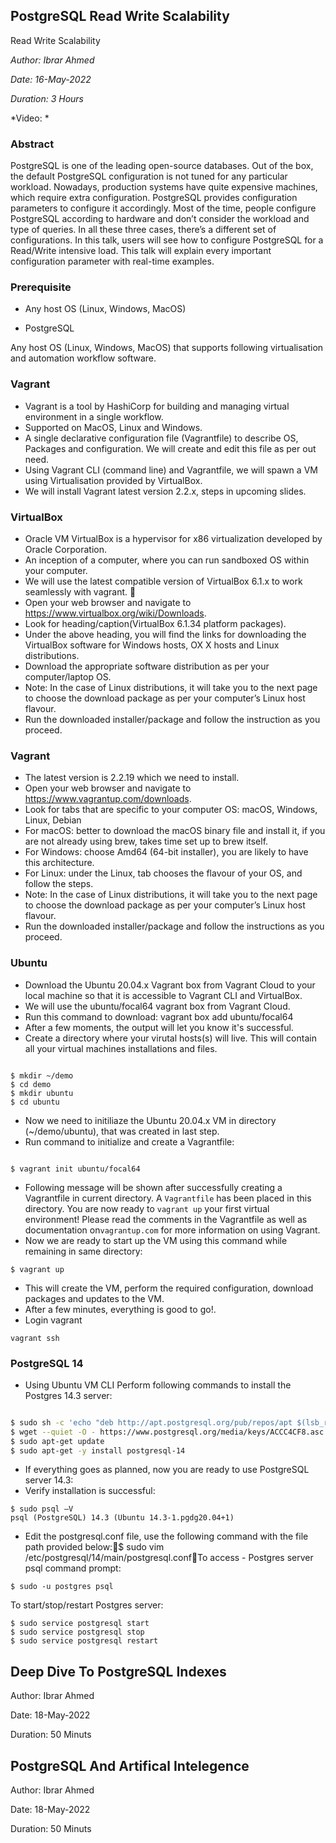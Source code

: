 

## PostgreSQL Read Write Scalability

Read Write Scalability

*Author: Ibrar Ahmed*

*Date: 16-May-2022*

*Duration: 3 Hours*

*Video: *

### Abstract

PostgreSQL is one of the leading open-source databases. Out of the box, the default PostgreSQL configuration is not tuned for any particular workload. Nowadays, production systems have quite expensive machines, which require extra configuration. PostgreSQL provides configuration parameters to configure it accordingly. Most of the time, people configure PostgreSQL according to hardware and don’t consider the workload and type of queries. In all these three cases, there’s a different set of configurations. In this talk, users will see how to configure PostgreSQL for a Read/Write intensive load. This talk will explain every important configuration parameter with real-time examples.


### Prerequisite

- Any host OS (Linux, Windows, MacOS)

- PostgreSQL 


Any host OS (Linux, Windows, MacOS) that supports following virtualisation and automation workflow software. 

### Vagrant 

- Vagrant is a tool by HashiCorp for building and managing virtual environment in a single workflow. 
- Supported on MacOS, Linux and Windows. 
- A single declarative configuration file (Vagrantfile) to describe OS, Packages and configuration. We will create and edit this file as per out need. 
- Using Vagrant CLI (command line) and Vagrantfile, we will spawn a VM using Virtualisation provided by VirtualBox. 
- We will install Vagrant latest version 2.2.x, steps in upcoming slides. 

### VirtualBox

- Oracle VM VirtualBox is a hypervisor for x86 virtualization developed by Oracle Corporation. 
- An inception of a computer, where you can run sandboxed OS within your computer. 
- We will use the latest compatible version of VirtualBox 6.1.x to work seamlessly with vagrant.  
- Open your web browser and navigate to https://www.virtualbox.org/wiki/Downloads. 
- Look for heading/caption(VirtualBox 6.1.34 platform packages). 
- Under the above heading, you will find the links for downloading the VirtualBox software for Windows hosts, OX X hosts and Linux distributions. 
- Download the appropriate software distribution as per your computer/laptop OS. 
- Note: In the case of Linux distributions, it will take you to the next page to choose the download package as per your computer’s Linux host flavour. 
- Run the downloaded installer/package and follow the instruction as you proceed.

### Vagrant

- The latest version is 2.2.19 which we need to install. 
- Open your web browser and navigate to https://www.vagrantup.com/downloads. 
- Look for tabs that are specific to your computer OS: macOS, Windows, Linux, Debian 
- For macOS: better to download the macOS binary file and install it, if you are not already using brew, takes time set up to brew itself.  
- For Windows: choose Amd64 (64-bit installer), you are likely to have this architecture. 
- For Linux:  under the Linux, tab chooses the flavour of your OS, and follow the steps. 
- Note: In the case of Linux distributions, it will take you to the next page to choose the download package as per your computer’s Linux host flavour. 
- Run the downloaded installer/package and follow the instructions as you proceed. 

### Ubuntu 

- Download the Ubuntu 20.04.x Vagrant box from Vagrant Cloud to your local machine so that it is accessible to Vagrant CLI and VirtualBox. 
- We will use the ubuntu/focal64 vagrant box from Vagrant Cloud. 
- Run this command to download: vagrant box add ubuntu/focal64 
- After a few moments, the output will let you know it's successful.
- Create a directory where your virutal hosts(s) will live. This will contain all your virtual machines installations and files. 

```

$ mkdir ~/demo 
$ cd demo
$ mkdir ubuntu 
$ cd ubuntu 

```

- Now we need to initiliaze the Ubuntu 20.04.x VM in directory (~/demo/ubuntu), that was created in last step. 
- Run command to initialize and create a Vagrantfile: 

```

$ vagrant init ubuntu/focal64 

```

- Following message will be shown after successfully creating a Vagrantfile in current directory.  A `Vagrantfile` has been placed in this directory. You are now ready to `vagrant up` your first virtual environment! Please read the comments in the Vagrantfile as well as documentation on`vagrantup.com` for more information on using Vagrant. 
- Now we are ready to start up the VM using this command while remaining in same directory: 

```
$ vagrant up
```

- This will create the VM, perform the required configuration, download packages and updates to the VM. 
- After a few minutes, everything is good to go!.
- Login vagrant

```
vagrant ssh
```

### PostgreSQL 14

- Using Ubuntu VM CLI Perform following commands to install the Postgres 14.3 server: 

```bash

$ sudo sh -c 'echo "deb http://apt.postgresql.org/pub/repos/apt $(lsb_release -cs)-pgdg main" > /etc/apt/sources.list.d/pgdg.list'
$ wget --quiet -O - https://www.postgresql.org/media/keys/ACCC4CF8.asc | sudo apt-key add -
$ sudo apt-get update
$ sudo apt-get -y install postgresql-14
```

- If everything goes as planned, now you are ready to use PostgreSQL server 14.3: 
- Verify installation is successful: 

```
$ sudo psql –V 
psql (PostgreSQL) 14.3 (Ubuntu 14.3-1.pgdg20.04+1)

```

- Edit the postgresql.conf file, use the following command with the file path provided below:$ sudo vim /etc/postgresql/14/main/postgresql.confTo access - Postgres server psql command prompt: 

```
$ sudo -u postgres psql
```

To start/stop/restart Postgres server: 

```
$ sudo service postgresql start
$ sudo service postgresql stop
$ sudo service postgresql restart

```



## Deep Dive To PostgreSQL Indexes

Author: Ibrar Ahmed

Date: 18-May-2022

Duration: 50 Minuts

## PostgreSQL And Artifical Intelegence

Author: Ibrar Ahmed

Date: 18-May-2022

Duration: 50 Minuts
